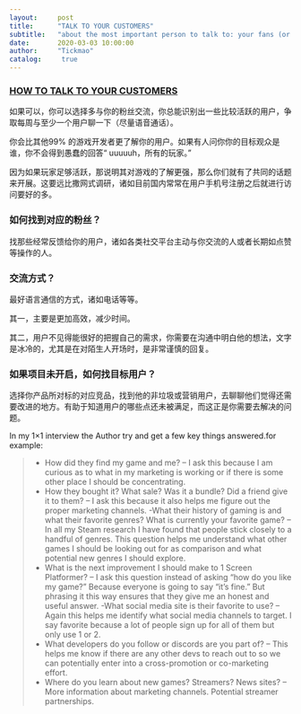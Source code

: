 ```yaml
---
layout:     post
title:      "TALK TO YOUR CUSTOMERS"
subtitle:   "about the most important person to talk to: your fans (or soon-to-be-fans)"
date:       2020-03-03 10:00:00
author:     "Tickmao"
catalog:     true
---
```


### [HOW TO TALK TO YOUR CUSTOMERS](http://howtomarketagame.com/2020/02/17/how-to-talk-to-your-customers/)

如果可以，你可以选择多与你的粉丝交流，你总能识别出一些比较活跃的用户，争取每周与至少一个用户聊一下（尽量语音通话）。

你会比其他99% 的游戏开发者更了解你的用户。如果有人问你你的目标观众是谁，你不会得到愚蠢的回答“ uuuuuh，所有的玩家。”

因为如果玩家足够活跃，那说明其对游戏的了解更强，那么你们就有了共同的话题来开展。这要远比撒网式调研，诸如目前国内常常在用户手机号注册之后就进行访问要好的多。

### 如何找到对应的粉丝？

找那些经常反馈给你的用户，诸如各类社交平台主动与你交流的人或者长期如点赞等操作的人。

### 交流方式？

最好语言通信的方式，诸如电话等等。

其一，主要是更加高效，减少时间。

其二，用户不见得能很好的把握自己的需求，你需要在沟通中明白他的想法，文字是冰冷的，尤其是在对陌生人开场时，是非常谨慎的回复。

### 如果项目未开启，如何找目标用户？

选择你产品所对标的对应竞品，找到他的非垃圾或营销用户，去聊聊他们觉得还需要改进的地方。有助于知道用户的哪些点还未被满足，而这正是你需要去解决的问题。

In my 1×1 interview the Author try and get a few key things answered.for example:

> - How did they find my game and me? – I ask this because I am curious as to what in my marketing is working or if there is some other place I should be concentrating.
> - How they bought it? What sale? Was it a bundle? Did a friend give it to them? – I ask this because it also helps me figure out the proper marketing channels.
> -What their history of gaming is and what their favorite genres? What is currently your favorite game? – In all my Steam research I have found that people stick closely to a handful of genres. This question helps me understand what other games I should be looking out for as comparison and what potential new genres I should explore.
> - What is the next improvement I should make to 1 Screen Platformer? – I ask this question instead of asking “how do you like my game?” Because everyone is going to say “it’s fine.” But phrasing it this way ensures that they give me an honest and useful answer.
> -What social media site is their favorite to use? – Again this helps me identify what social media channels to target. I say favorite because a lot of people sign up for all of them but only use 1 or 2.
> - What developers do you follow or discords are you part of? – This helps me know if there are any other devs to reach out to so we can potentially enter into a cross-promotion or co-marketing effort.
> - Where do you learn about new games? Streamers? News sites? – More information about marketing channels. Potential streamer partnerships.